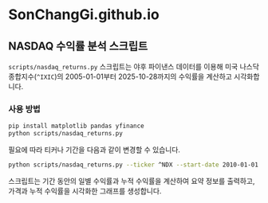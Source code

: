 # SonChangGi.github.io

## NASDAQ 수익률 분석 스크립트

`scripts/nasdaq_returns.py` 스크립트는 야후 파이낸스 데이터를 이용해 미국 나스닥 종합지수(`^IXIC`)의 2005-01-01부터 2025-10-28까지의 수익률을 계산하고 시각화합니다.

### 사용 방법

```bash
pip install matplotlib pandas yfinance
python scripts/nasdaq_returns.py
```

필요에 따라 티커나 기간을 다음과 같이 변경할 수 있습니다.

```bash
python scripts/nasdaq_returns.py --ticker ^NDX --start-date 2010-01-01 --end-date 2025-10-28
```

스크립트는 기간 동안의 일별 수익률과 누적 수익률을 계산하여 요약 정보를 출력하고, 가격과 누적 수익률을 시각화한 그래프를 생성합니다.
